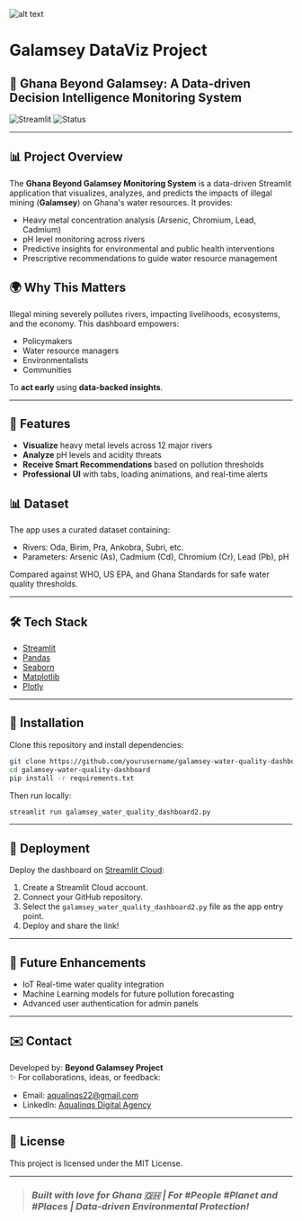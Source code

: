 ![alt text](<ChatGPT Image Apr 28, 2025, 03_55_56 AM-1.png>)

# Galamsey DataViz Project
 ## 🌊 Ghana Beyond Galamsey: A Data-driven Decision Intelligence Monitoring System

![Streamlit](https://img.shields.io/badge/Built%20with-Streamlit-blue)
![Status](https://img.shields.io/badge/Status-Active-brightgreen)

---

## 📊 Project Overview
The **Ghana Beyond Galamsey Monitoring System** is a data-driven Streamlit application that visualizes, analyzes, and predicts the impacts of illegal mining (**Galamsey**) on Ghana's water resources. It provides:
- Heavy metal concentration analysis (Arsenic, Chromium, Lead, Cadmium)
- pH level monitoring across rivers
- Predictive insights for environmental and public health interventions
- Prescriptive recommendations to guide water resource management

## 🌍 Why This Matters
Illegal mining severely pollutes rivers, impacting livelihoods, ecosystems, and the economy. This dashboard empowers:
- Policymakers
- Water resource managers
- Environmentalists
- Communities

To **act early** using **data-backed insights**.

---

## 🚿 Features
- **Visualize** heavy metal levels across 12 major rivers
- **Analyze** pH levels and acidity threats
- **Receive Smart Recommendations** based on pollution thresholds
- **Professional UI** with tabs, loading animations, and real-time alerts


## 📊 Dataset
The app uses a curated dataset containing:
- Rivers: Oda, Birim, Pra, Ankobra, Subri, etc.
- Parameters: Arsenic (As), Cadmium (Cd), Chromium (Cr), Lead (Pb), pH

Compared against WHO, US EPA, and Ghana Standards for safe water quality thresholds.

---

## 🛠️ Tech Stack
- [Streamlit](https://streamlit.io/)
- [Pandas](https://pandas.pydata.org/)
- [Seaborn](https://seaborn.pydata.org/)
- [Matplotlib](https://matplotlib.org/)
- [Plotly](https://plotly.com/)

---

## 🔧 Installation

Clone this repository and install dependencies:

```bash
git clone https://github.com/yourusername/galamsey-water-quality-dashboard.git
cd galamsey-water-quality-dashboard
pip install -r requirements.txt
```

Then run locally:

```bash
streamlit run galamsey_water_quality_dashboard2.py
```

---

## 🚀 Deployment
Deploy the dashboard on [Streamlit Cloud](https://streamlit.io/cloud):

1. Create a Streamlit Cloud account.
2. Connect your GitHub repository.
3. Select the `galamsey_water_quality_dashboard2.py` file as the app entry point.
4. Deploy and share the link!

---

## 🌿 Future Enhancements
- IoT Real-time water quality integration
- Machine Learning models for future pollution forecasting
- Advanced user authentication for admin panels


---

## ✉️ Contact
Developed by: **Beyond Galamsey Project**  
✨ For collaborations, ideas, or feedback:
- Email: aqualinqs22@gmail.com
- LinkedIn: [Aqualinqs Digital Agency](https://linkedin.com)

---

## 🌿 License
This project is licensed under the MIT License.

---

> ### *Built with love for Ghana 🇬🇭 | For #People #Planet and #Places | Data-driven Environmental Protection!*
